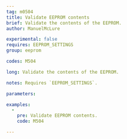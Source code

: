 ```yaml
---
tag: m0504
title: Validate EEPROM contents
brief: Validate the contents of the EEPROM.
author: ManuelMcLure

experimental: false
requires: EEPROM_SETTINGS
group: eeprom

codes: M504

long: Validate the contents of the EEPROM.

notes: Requires `EEPROM_SETTINGS`.

parameters:

examples:
  -
    pre: Validate EEPROM contents.
    code: M504

---
```

